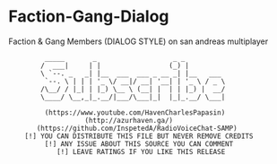 # Faction-Gang-Dialog
Faction &amp; Gang Members (DIALOG STYLE) on san andreas multiplayer

             _____       _                   _ _          
            /  ___|     | |                 (_) |         
            \ `--. _   _| |__  ___  ___ _ __ _| |__   ___ 
             `--. \ | | | '_ \/ __|/ __| '__| | '_ \ / _ \
            /\__/ / |_| | |_) \__ \ (__| |  | | |_) |  __/
            \____/ \__,_|_.__/|___/\___|_|  |_|_.__/ \___|

             (https://www.youtube.com/HavenCharlesPapasin)
                       (http://azurhaven.ga/)
           (https://github.com/InspetedA/RadioVoiceChat-SAMP)
        [!] YOU CAN DISTRIBUTE THIS FILE BUT NEVER REMOVE CREDITS
             [!] ANY ISSUE ABOUT THIS SOURCE YOU CAN COMMENT
                [!] LEAVE RATINGS IF YOU LIKE THIS RELEASE
